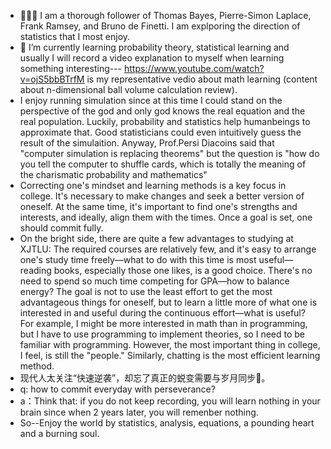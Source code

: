 
- 👋👀👋 I am a thorough follower of Thomas Bayes, Pierre-Simon Laplace, Frank Ramsey, and Bruno de Finetti. I am explporing the direction of statistics that I most enjoy. 
- 🌱 I’m currently learning probability theory, statistical learning and usually I will record a video explanation to myself when learning something interesting--- https://www.youtube.com/watch?v=ojS5bbBTrfM is my representative vedio about math learning (content about n-dimensional ball volume calculation review).
-  I enjoy running simulation since at this time I could stand on the perspective of the god and only god knows the real equation and the real population. Luckily, probability and statistics help humanbeings to approximate that. Good statisticians could even intuitively guess the result of the simulaition. Anyway, Prof.Persi Diacoins said that "computer simulation is replacing theorems" but the question is "how do you tell the computer to shuffle cards, which is totally the meaning of the charismatic probability and mathematics"
- Correcting one's mindset and learning methods is a key focus in college. It's necessary to make changes and seek a better version of oneself. At the same time, it's important to find one's strengths and interests, and ideally, align them with the times. Once a goal is set, one should commit fully.
- On the bright side, there are quite a few advantages to studying at XJTLU: The required courses are relatively few, and it's easy to arrange one's study time freely—what to do with this time is most useful—reading books, especially those one likes, is a good choice. There's no need to spend so much time competing for GPA—how to balance energy? The goal is not to use the least effort to get the most advantageous things for oneself, but to learn a little more of what one is interested in and useful during the continuous effort—what is useful? For example, I might be more interested in math than in programming, but I have to use programming to implement theories, so I need to be familiar with programming. However, the most important thing in college, I feel, is still the "people." Similarly, chatting is the most efficient learning method.
-  现代人太关注“快速逆袭”，却忘了真正的蜕变需要与岁月同步💪。
-  q: how to commit everyday with perseverance?
-  a：Think that: if you do not keep recording, you will learn nothing in your brain since when 2 years later, you will remenber nothing.
-  So--Enjoy the world by statistics, analysis, equations, a pounding heart and a burning soul.


<!---
yuuuulu/yuuuulu is a ✨ special ✨ repository because its `README.md` (this file) appears on your GitHub profile.
You can click the Preview link to take a look at your changes.
--->
